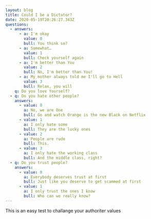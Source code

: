 ```yaml
---
layout: blog
title: Could I be a Dictator?
date: 2020-05-19T20:26:27.343Z
questions:
  - answers:
      - a: I'm okay
        value: 0
        bull: You think so?
      - a: Somewhat…
        value: 1
        bull: Check yourself again
      - a: I'm better than You
        value: 2
        bull: No, I'm better than You!
      - a: My mother always told me I'll go to Hell
        value: 3
        bull: Relax, you will
    q: Do you love Yourself?
  - q: Do you hate other people?
    answers:
      - value: 0
        a: No, we are One
        bull: Go and watch Orange is the new Black on Netflix
      - value: 1
        a: I only hate some
        bull: They are the lucky ones
      - value: 2
        a: People are rude
        bull: This.
      - value: 3
        a: I only hate the working class
        bull: And the middle class, right?
  - q: Do you trust people?
    answers:
      - value: 0
        a: Everybody deserves trust at first
        bull: Just like you deserve to get scammed at first
      - value: 1
        a: I only trust the ones I know
        bull: Who can we really know?
---
```

This is an easy test to challange your authoriter values 